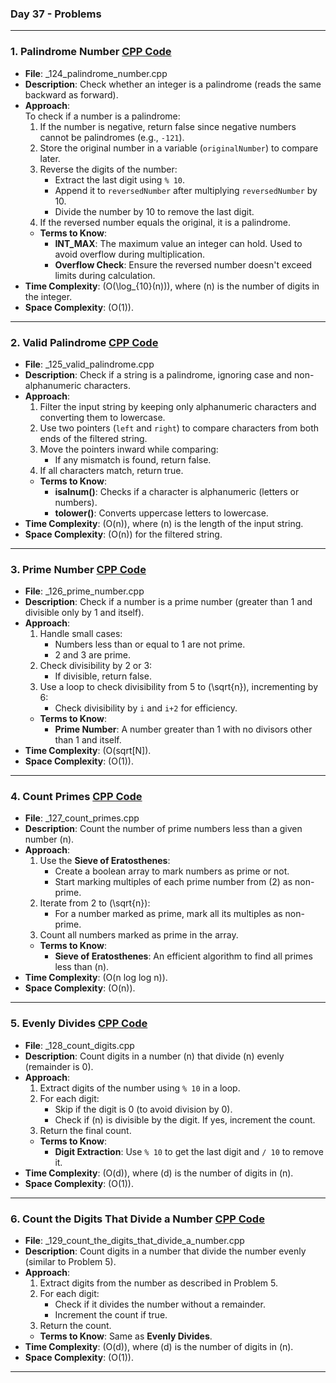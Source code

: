 ### Day 37  - Problems  

---

### 1. **Palindrome Number** [CPP Code](./_124_palindrome_number.cpp)  
   - **File**: _124_palindrome_number.cpp  
   - **Description**: Check whether an integer is a palindrome (reads the same backward as forward).  
   - **Approach**:  
     To check if a number is a palindrome:
     1. If the number is negative, return false since negative numbers cannot be palindromes (e.g., `-121`).
     2. Store the original number in a variable (`originalNumber`) to compare later.  
     3. Reverse the digits of the number:
        - Extract the last digit using `% 10`.
        - Append it to `reversedNumber` after multiplying `reversedNumber` by 10.
        - Divide the number by 10 to remove the last digit.  
     4. If the reversed number equals the original, it is a palindrome.  
     - **Terms to Know**:  
       - **INT_MAX**: The maximum value an integer can hold. Used to avoid overflow during multiplication.  
       - **Overflow Check**: Ensure the reversed number doesn't exceed limits during calculation.  
   - **Time Complexity**: \(O(\log_{10}(n))\), where \(n\) is the number of digits in the integer.  
   - **Space Complexity**: \(O(1)\).  

---

### 2. **Valid Palindrome** [CPP Code](./_125_valid_palindrome.cpp)  
   - **File**: _125_valid_palindrome.cpp  
   - **Description**: Check if a string is a palindrome, ignoring case and non-alphanumeric characters.  
   - **Approach**:  
     1. Filter the input string by keeping only alphanumeric characters and converting them to lowercase.  
     2. Use two pointers (`left` and `right`) to compare characters from both ends of the filtered string.  
     3. Move the pointers inward while comparing:
        - If any mismatch is found, return false.  
     4. If all characters match, return true.  
     - **Terms to Know**:  
       - **isalnum()**: Checks if a character is alphanumeric (letters or numbers).  
       - **tolower()**: Converts uppercase letters to lowercase.  
   - **Time Complexity**: \(O(n)\), where \(n\) is the length of the input string.  
   - **Space Complexity**: \(O(n)\) for the filtered string.  

---

### 3. **Prime Number** [CPP Code](./_126_prime_number.cpp)  
   - **File**: _126_prime_number.cpp  
   - **Description**: Check if a number is a prime number (greater than 1 and divisible only by 1 and itself).  
   - **Approach**:  
     1. Handle small cases:
        - Numbers less than or equal to 1 are not prime.
        - 2 and 3 are prime.  
     2. Check divisibility by 2 or 3:
        - If divisible, return false.  
     3. Use a loop to check divisibility from 5 to \(\sqrt{n}\), incrementing by 6:
        - Check divisibility by `i` and `i+2` for efficiency.  
     - **Terms to Know**:  
       - **Prime Number**: A number greater than 1 with no divisors other than 1 and itself.  
   - **Time Complexity**: \(O(sqrt[N]\).  
   - **Space Complexity**: \(O(1)\).  

---

### 4. **Count Primes** [CPP Code](./_127_count_primes.cpp)  
   - **File**: _127_count_primes.cpp  
   - **Description**: Count the number of prime numbers less than a given number \(n\).  
   - **Approach**:  
     1. Use the **Sieve of Eratosthenes**:
        - Create a boolean array to mark numbers as prime or not.
        - Start marking multiples of each prime number from \(2\) as non-prime.  
     2. Iterate from 2 to \(\sqrt{n}\):
        - For a number marked as prime, mark all its multiples as non-prime.  
     3. Count all numbers marked as prime in the array.  
     - **Terms to Know**:  
       - **Sieve of Eratosthenes**: An efficient algorithm to find all primes less than \(n\).  
   - **Time Complexity**: \(O(n log log n)\).  
   - **Space Complexity**: \(O(n)\).  

---

### 5. **Evenly Divides** [CPP Code](./_128_count_digits.cpp)  
   - **File**: _128_count_digits.cpp  
   - **Description**: Count digits in a number \(n\) that divide \(n\) evenly (remainder is 0).  
   - **Approach**:  
     1. Extract digits of the number using `% 10` in a loop.  
     2. For each digit:
        - Skip if the digit is 0 (to avoid division by 0).  
        - Check if \(n\) is divisible by the digit. If yes, increment the count.  
     3. Return the final count.  
     - **Terms to Know**:  
       - **Digit Extraction**: Use `% 10` to get the last digit and `/ 10` to remove it.  
   - **Time Complexity**: \(O(d)\), where \(d\) is the number of digits in \(n\).  
   - **Space Complexity**: \(O(1)\).  

---

### 6. **Count the Digits That Divide a Number** [CPP Code](./_129_count_the_digits_that_divide_a_number.cpp)  
   - **File**: _129_count_the_digits_that_divide_a_number.cpp  
   - **Description**: Count digits in a number that divide the number evenly (similar to Problem 5).  
   - **Approach**:  
     1. Extract digits from the number as described in Problem 5.  
     2. For each digit:
        - Check if it divides the number without a remainder.  
        - Increment the count if true.  
     3. Return the count.  
     - **Terms to Know**: Same as **Evenly Divides**.  
   - **Time Complexity**: \(O(d)\), where \(d\) is the number of digits in \(n\).  
   - **Space Complexity**: \(O(1)\).  

--- 

